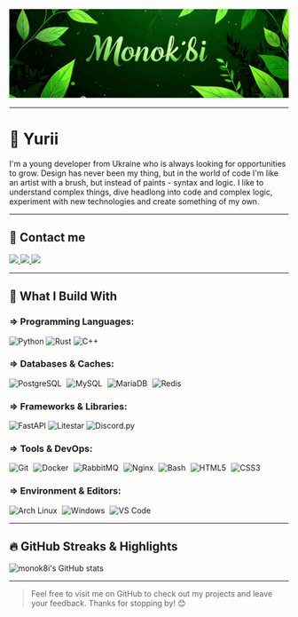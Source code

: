 <img src="assets/banner-green1.jpg"/>

---

# 🐍 Yurii

I'm a young developer from Ukraine who is always looking for opportunities to grow. Design has never been my thing, but in the world of code I'm like an artist with a brush, but instead of paints - syntax and logic.
I like to understand complex things, dive headlong into code and complex logic, experiment with new technologies and create something of my own.

---

## 📨 Contact me

<div align="left">
  <a href="https://www.github.com/monok8i" target="_blank">
    <picture> 
      <source media="(prefers-color-scheme: dark)" srcset="https://raw.githubusercontent.com/danielcranney/readme-generator/main/public/icons/socials/github.svg" /> 
      <source media="(prefers-color-scheme: light)" srcset="https://raw.githubusercontent.com/danielcranney/readme-generator/main/public/icons/socials/github.svg" /> 
      <img src="https://raw.githubusercontent.com/danielcranney/readme-generator/main/public/icons/socials/github.svg" height="32px"/> 
    </picture> 
  </a> 
  <a href="https://www.gitlab.com/monok8i" target="_blank"> 
    <picture> <source media="(prefers-color-scheme: dark)" srcset="https://cdn.jsdelivr.net/gh/devicons/devicon@latest/icons/gitlab/gitlab-original.svg" /> 
      <source media="(prefers-color-scheme: light)" srcset="https://cdn.jsdelivr.net/gh/devicons/devicon@latest/icons/gitlab/gitlab-original.svg" /> 
      <img src="https://cdn.jsdelivr.net/gh/devicons/devicon@latest/icons/gitlab/gitlab-original.svg" height="32px"/> 
    </picture> 
  </a> 
  <a href="http://www.instagram.com/monok8i" target="_blank"> 
    <picture> 
      <source media="(prefers-color-scheme: dark)" srcset="https://raw.githubusercontent.com/danielcranney/readme-generator/main/public/icons/socials/instagram-dark.svg" /> 
      <source media="(prefers-color-scheme: light)" srcset="https://raw.githubusercontent.com/danielcranney/readme-generator/main/public/icons/socials/instagram.svg" /> 
      <img src="https://raw.githubusercontent.com/danielcranney/readme-generator/main/public/icons/socials/instagram.svg" height="32px" style="padding-right:10px;" /> 
    </picture> 
  </a>
</div>

---

## 🚀 What I Build With

### ⇒ Programming Languages:
<div align="left">
  <img alt="Python" height="50px" src="https://profilinator.rishav.dev/skills-assets/python-original.svg"/>
  <img alt="Rust" height="50px" src="https://profilinator.rishav.dev/skills-assets/rust-plain.svg"/>
  <img alt="C++" height="50px" src="https://profilinator.rishav.dev/skills-assets/cplusplus-original.svg"/>
</div>

### ⇒ Databases & Caches:

<div align="left">
  <img alt="PostgreSQL" height="50px" style="padding-right:5px;" src="https://profilinator.rishav.dev/skills-assets/postgresql-original-wordmark.svg"/>
  <img alt="MySQL" height="50px" style="padding-right:5px;" src="https://profilinator.rishav.dev/skills-assets/mysql-original-wordmark.svg"/>
  <img alt="MariaDB" height="50px" style="padding-right:5px;" src="https://profilinator.rishav.dev/skills-assets/mariadb.png"/>
  <img alt="Redis" height="50px" style="padding-right:5px;" src="https://profilinator.rishav.dev/skills-assets/redis-original-wordmark.svg"/> 
</div>

### ⇒ Frameworks & Libraries:

<div align="left">
  <img alt="FastAPI" height="50px" src="https://raw.githubusercontent.com/danielcranney/readme-generator/main/public/icons/skills/fastapi-colored.svg"/>
  <img alt="Litestar" height="50px" src="https://litestar.dev/_static/logo.svg"/>
  <img alt="Discord.py" height="50px" src="https://cdn.discordapp.com/emojis/596577034537402378.webp?size=128"/>
</div>

### ⇒ Tools & DevOps: 

<div align="left">
  <img alt="Git" height="50px" style="padding-right:5px;" src="https://profilinator.rishav.dev/skills-assets/git-scm-icon.svg"/>
  <img alt="Docker" height="50px" style="padding-right:5px;" src="https://profilinator.rishav.dev/skills-assets/docker-original-wordmark.svg"/>
  <img alt="RabbitMQ" height="50px" style="padding-right:5px;" src="https://profilinator.rishav.dev/skills-assets/rabbitmq-icon.svg"/>
  <img alt="Nginx" height="50px" style="padding-right:5px;" src="https://profilinator.rishav.dev/skills-assets/nginx-original.svg"/>
  <img alt="Bash" height="50px" style="padding-right:5px;" src="https://profilinator.rishav.dev/skills-assets/gnu_bash-icon.svg"/>
  <img alt="HTML5" height="50px" style="padding-right:5px;" src="https://profilinator.rishav.dev/skills-assets/html5-original-wordmark.svg"/>
  <img alt="CSS3" height="50px" style="padding-right:5px;" src="https://profilinator.rishav.dev/skills-assets/css3-original-wordmark.svg"/> 
</div>

### ⇒ Environment & Editors:

<div align="left">
  <img alt="Arch Linux" height="50px" style="padding-right:5px;" src="https://cdn.jsdelivr.net/gh/devicons/devicon@latest/icons/archlinux/archlinux-plain.svg"/>
  <img alt="Windows" height="50px" style="padding-right:5px;" src="https://cdn.jsdelivr.net/gh/devicons/devicon@latest/icons/windows11/windows11-original.svg" />
  <img alt="VS Code" height="50px" style="padding-right:5px;" src="https://cdn.jsdelivr.net/gh/devicons/devicon@latest/icons/vscode/vscode-original.svg" />
</div>

---

## 🔥 GitHub Streaks & Highlights
  
![monok8i's GitHub stats](https://github-readme-stats.vercel.app/api?username=monok8i&show_icons=true&theme=transparent&rank_icon=github&layout=compact&border_color=b4befe)
<!-- [![GitHub Streak](https://streak-stats.demolab.com?user=monok8i&theme=transparent)](https://git.io/streak-stats) -->

<!-- [![Top Langs](https://github-readme-stats.vercel.app/api/top-langs/?username=monok8i&layout=compact&theme=transparent&size_weight=0&count_weight=1)](https://github.com/monok8i/github-readme-stats) -->

</div>

---

> Feel free to visit me on GitHub to check out my projects and leave your feedback. Thanks for stopping by! 😊
